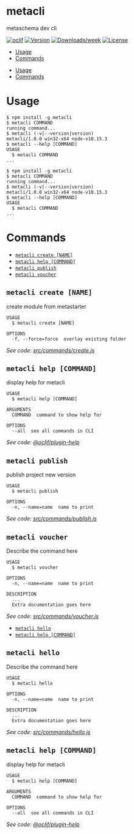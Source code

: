 metacli
=======

metaschema dev cli

[![oclif](https://img.shields.io/badge/cli-oclif-brightgreen.svg)](https://oclif.io)
[![Version](https://img.shields.io/npm/v/metacli.svg)](https://npmjs.org/package/metacli)
[![Downloads/week](https://img.shields.io/npm/dw/metacli.svg)](https://npmjs.org/package/metacli)
[![License](https://img.shields.io/npm/l/metacli.svg)](https://github.com/https://github.com/saas-plat/metacli/https://github.com/saas-plat/metacli/blob/master/package.json)

<!-- toc -->
* [Usage](#usage)
* [Commands](#commands)
<!-- tocstop -->
* [Usage](#usage)
* [Commands](#commands)
<!-- tocstop -->
# Usage
<!-- usage -->
```sh-session
$ npm install -g metacli
$ metacli COMMAND
running command...
$ metacli (-v|--version|version)
metacli/1.0.0 win32-x64 node-v10.15.3
$ metacli --help [COMMAND]
USAGE
  $ metacli COMMAND
...
```
<!-- usagestop -->
```sh-session
$ npm install -g metacli
$ metacli COMMAND
running command...
$ metacli (-v|--version|version)
metacli/1.0.0 win32-x64 node-v10.15.3
$ metacli --help [COMMAND]
USAGE
  $ metacli COMMAND
...
```
<!-- usagestop -->
# Commands
<!-- commands -->
* [`metacli create [NAME]`](#metacli-create-name)
* [`metacli help [COMMAND]`](#metacli-help-command)
* [`metacli publish`](#metacli-publish)
* [`metacli voucher`](#metacli-voucher)

## `metacli create [NAME]`

create module from metastarter

```
USAGE
  $ metacli create [NAME]

OPTIONS
  -f, --force=force  overlay existing folder
```

_See code: [src/commands/create.js](https://github.com/saas-plat/metacli/blob/v1.0.0/src/commands/create.js)_

## `metacli help [COMMAND]`

display help for metacli

```
USAGE
  $ metacli help [COMMAND]

ARGUMENTS
  COMMAND  command to show help for

OPTIONS
  --all  see all commands in CLI
```

_See code: [@oclif/plugin-help](https://github.com/oclif/plugin-help/blob/v3.2.1/src/commands/help.ts)_

## `metacli publish`

publish project new version

```
USAGE
  $ metacli publish

OPTIONS
  -n, --name=name  name to print
```

_See code: [src/commands/publish.js](https://github.com/saas-plat/metacli/blob/v1.0.0/src/commands/publish.js)_

## `metacli voucher`

Describe the command here

```
USAGE
  $ metacli voucher

OPTIONS
  -n, --name=name  name to print

DESCRIPTION
  ...
  Extra documentation goes here
```

_See code: [src/commands/voucher.js](https://github.com/saas-plat/metacli/blob/v1.0.0/src/commands/voucher.js)_
<!-- commandsstop -->
* [`metacli hello`](#metacli-hello)
* [`metacli help [COMMAND]`](#metacli-help-command)

## `metacli hello`

Describe the command here

```
USAGE
  $ metacli hello

OPTIONS
  -n, --name=name  name to print

DESCRIPTION
  ...
  Extra documentation goes here
```

_See code: [src/commands/hello.js](https://github.com/saas-plat/metacli/https://github.com/saas-plat/metacli/blob/v1.0.0/src/commands/hello.js)_

## `metacli help [COMMAND]`

display help for metacli

```
USAGE
  $ metacli help [COMMAND]

ARGUMENTS
  COMMAND  command to show help for

OPTIONS
  --all  see all commands in CLI
```

_See code: [@oclif/plugin-help](https://github.com/oclif/plugin-help/blob/v3.2.1/src/commands/help.ts)_
<!-- commandsstop -->
